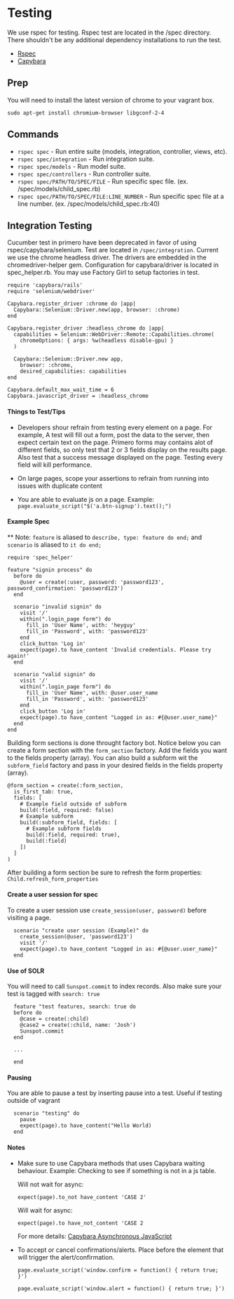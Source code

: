 # Testing

We use rspec for testing. Rspec test are located in the /spec directory. There shouldn't be any additional dependency installations to run the test.

* [Rspec](https://relishapp.com/rspec)
* [Capybara](http://www.rubydoc.info/github/teamcapybara/capybara/master)

## Prep
You will need to install the latest version of chrome to your vagrant box.

`sudo apt-get install chromium-browser libgconf-2-4`

## Commands
* `rspec spec` - Run entire suite (models, integration, controller, views, etc).
* `rspec spec/integration` - Run integration suite.
* `rspec spec/models` - Run model suite.
* `rspec spec/controllers` - Run controller suite.
* `rspec spec/PATH/TO/SPEC/FILE` - Run specific spec file. (ex. /spec/models/child_spec.rb)
* `rspec spec/PATH/TO/SPEC/FILE:LINE_NUMBER` - Run specific spec file at a line number. (ex. /spec/models/child_spec.rb:40)

## Integration Testing

Cucumber test in primero have been deprecated in favor of using rspec/capybara/selenium. Test are located in `/spec/integration`. Current we use the chrome headless driver. The drivers are embedded in the chromedriver-helper gem. Configuration for capybara/driver is located in spec_helper.rb. You may use Factory Girl to setup factories in test.

```
require 'capybara/rails'
require 'selenium/webdriver'

Capybara.register_driver :chrome do |app|
  Capybara::Selenium::Driver.new(app, browser: :chrome)
end

Capybara.register_driver :headless_chrome do |app|
  capabilities = Selenium::WebDriver::Remote::Capabilities.chrome(
    chromeOptions: { args: %w(headless disable-gpu) }
  )

  Capybara::Selenium::Driver.new app,
    browser: :chrome,
    desired_capabilities: capabilities
end

Capybara.default_max_wait_time = 6
Capybara.javascript_driver = :headless_chrome
```

#### Things to Test/Tips

* Developers shour refrain from testing every element on a page. For example, A test will fill out a form, post the data to the server, then expect certain text on the page. Primero forms may contains alot of different fields, so only test that 2 or 3 fields display on the results page. Also test that a success message displayed on the page. Testing every field will kill performance.

* On large pages, scope your assertions to refrain from running into issues with duplicate content

* You are able to evaluate js on a page. Example: `page.evaluate_script("$('a.btn-signup').text();")`

#### Example Spec

** Note: `feature` is aliased to `describe, type: feature do end;` and `scenario` is aliased to `it do end;`

```
require 'spec_helper'

feature "signin process" do
  before do
    @user = create(:user, password: 'password123', password_confirmation: 'password123')
  end

  scenario "invalid signin" do
    visit '/'
    within(".login_page form") do
      fill_in 'User Name', with: 'heyguy'
      fill_in 'Password', with: 'password123'
    end
    click_button 'Log in'
    expect(page).to have_content 'Invalid credentials. Please try again!'
  end

  scenario "valid signin" do
    visit '/'
    within(".login_page form") do
      fill_in 'User Name', with: @user.user_name
      fill_in 'Password', with: 'password123'
    end
    click_button 'Log in'
    expect(page).to have_content "Logged in as: #{@user.user_name}"
  end
end
```

Building form sections is done throught factory bot. Notice below you can create a form section with the `form_section` factory. Add the fields you want to the fields property (array). You can also build a subform wit the `subform_field` factory and pass in your desired fields in the fields property (array).

```
@form_section = create(:form_section,
  is_first_tab: true,
  fields: [
    # Example field outside of subform
    build(:field, required: false)
    # Example subform
    build(:subform_field, fields: [
      # Example subform fields
      build(:field, required: true),
      build(:field)
    ])
  ]
)
```

After building a form section be sure to refresh the form properties:
```Child.refresh_form_properties```

#### Create a user session for spec

To create a user session use `create_session(user, password)` before visiting a page.

```
  scenario "create user session (Example)" do
    create_session(@user, 'password123')
    visit '/'
    expect(page).to have_content "Logged in as: #{@user.user_name}"
  end
```

#### Use of SOLR
You will need to call `Sunspot.commit` to index records. Also make sure your test is tagged with `search: true`

```
  feature "test features, search: true do
  before do
    @case = create(:child)
    @case2 = create(:child, name: 'Josh')
    Sunspot.commit
  end

  ...

  end
```

#### Pausing
You are able to pause a test by inserting pause into a test. Useful if testing outside of vagrant

```
  scenario "testing" do
    pause
    expect(page).to have_content("Hello World)
  end
```

#### Notes

- Make sure to use Capybara methods that uses Capybara waiting behaviour.
  Example: Checking to see if something is not in a js table.

  Will not wait for async:

  ```
  expect(page).to_not have_content 'CASE 2'
  ```

  Will wait for async:

  ```
  expect(page).to have_not_content 'CASE 2
  ```

  For more details: [Capybara Asynchronous JavaScript](https://github.com/teamcapybara/capybara#asynchronous-javascript-ajax-and-friends)

- To accept or cancel confirmations/alerts. Place before the element that will trigger the alert/confirmation.

  ```
  page.evaluate_script('window.confirm = function() { return true; }')
  ```

  ```
  page.evaluate_script('window.alert = function() { return true; }')
  ```
